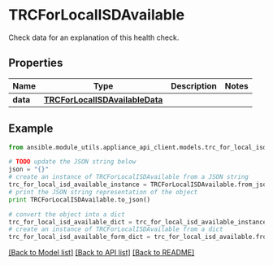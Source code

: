 # TRCForLocalISDAvailable

Check data for an explanation of this health check. 

## Properties

Name | Type | Description | Notes
------------ | ------------- | ------------- | -------------
**data** | [**TRCForLocalISDAvailableData**](TRCForLocalISDAvailableData.md) |  | 

## Example

```python
from ansible.module_utils.appliance_api_client.models.trc_for_local_isd_available import TRCForLocalISDAvailable

# TODO update the JSON string below
json = "{}"
# create an instance of TRCForLocalISDAvailable from a JSON string
trc_for_local_isd_available_instance = TRCForLocalISDAvailable.from_json(json)
# print the JSON string representation of the object
print TRCForLocalISDAvailable.to_json()

# convert the object into a dict
trc_for_local_isd_available_dict = trc_for_local_isd_available_instance.to_dict()
# create an instance of TRCForLocalISDAvailable from a dict
trc_for_local_isd_available_form_dict = trc_for_local_isd_available.from_dict(trc_for_local_isd_available_dict)
```
[[Back to Model list]](../README.md#documentation-for-models) [[Back to API list]](../README.md#documentation-for-api-endpoints) [[Back to README]](../README.md)


